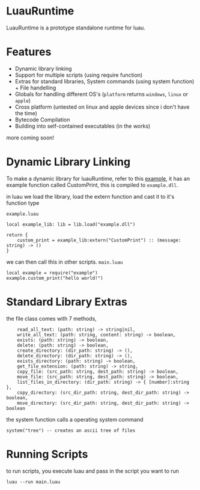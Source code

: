 # LuauRuntime
LuauRuntime is a prototype standalone runtime for luau.

# Features
- Dynamic library linking
- Support for multiple scripts (using require function)
- Extras for standard libraries, System commands (using system function) + File handelling
- Globals for handling different OS's (`platform` returns `windows`, `linux` or `apple`)
- Cross platform (untested on linux and apple devices since i don't have the time)
- Bytecode Compilation
- Building into self-contained executables (in the works)

more coming soon!

# Dynamic Library Linking
To make a dynamic library for luauRuntime, refer to this [example](https://github.com/KinexDev/LuauRuntime-LibExample), it has an example function called CustomPrint, this is compiled to `example.dll`.

in luau we load the library, load the extern function and cast it to it's function type

`example.luau`
```luau
local example_lib: lib = lib.load("example.dll")

return {
    custom_print = example_lib:extern("CustomPrint") :: (message: string) -> ()
}
```

we can then call this in other scripts.
`main.luau`
```luau
local example = require("example")
example.custom_print("hello world!")
```

# Standard Library Extras
the file class comes with 7 methods,
```luau
    read_all_text: (path: string) -> string|nil,
    write_all_text: (path: string, content: string) -> boolean,
    exists: (path: string) -> boolean,
    delete: (path: string) -> boolean,
    create_directory: (dir_path: string) -> (),
    delete_directory: (dir_path: string) -> (),
    exists_directory: (path: string) -> boolean,
    get_file_extension: (path: string) -> string,
    copy_file: (src_path: string, dest_path: string) -> boolean,
    move_file: (src_path: string, dest_path: string) -> boolean,
    list_files_in_directory: (dir_path: string) -> { [number]:string },
    copy_directory: (src_dir_path: string, dest_dir_path: string) -> boolean,
    move_directory: (src_dir_path: string, dest_dir_path: string) -> boolean
```

the system function calls a operating system command

```luau
system("tree") -- creates an ascii tree of files
```

# Running Scripts
to run scripts, you execute luau and pass in the script you want to run

```
luau --run main.luau
```
